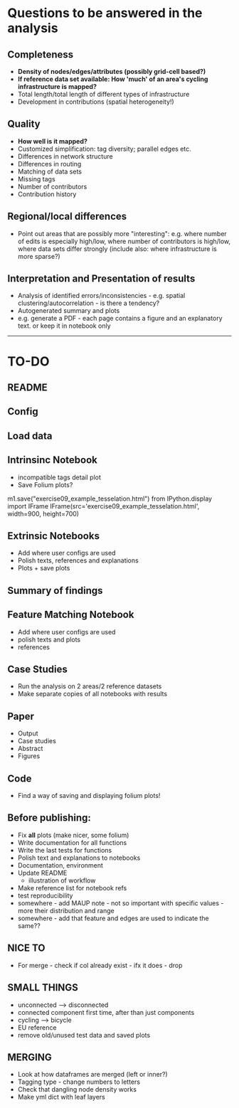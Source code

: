 # Questions to be answered in the analysis

## Completeness

- **Density of nodes/edges/attributes (possibly grid-cell based?)**
- **If reference data set available: How 'much' of an area's cycling infrastructure is mapped?**
- Total length/total length of different types of infrastructure
- Development in contributions (spatial heterogeneity!)

## Quality

- **How well is it mapped?**
- Customized simplification: tag diversity; parallel edges etc.
- Differences in network structure
- Differences in routing
- Matching of data sets
- Missing tags
- Number of contributors
- Contribution history

## Regional/local differences

- Point out areas that are possibly more "interesting": e.g. where number of edits is especially high/low, where number of contributors is high/low, where data sets differ strongly (include also: where infrastructure is more sparse?)

## Interpretation and Presentation of results

- Analysis of identified errors/inconsistencies - e.g. spatial clustering/autocorrelation - is there a tendency?
- Autogenerated summary and plots
- e.g. generate a PDF - each page contains a figure and an explanatory text. or keep it in notebook only

________________

# TO-DO

## README

## Config

## Load data

## Intrinsinc Notebook

- incompatible tags detail plot
- Save Folium plots?

m1.save("exercise09_example_tesselation.html")
from IPython.display import IFrame
IFrame(src='exercise09_example_tesselation.html', width=900, height=700)

## Extrinsic Notebooks

- Add where user configs are used
- Polish texts, references and explanations
- Plots + save plots

## Summary of findings

## Feature Matching Notebook

- Add where user configs are used
- polish texts and plots
- references

## Case Studies

- Run the analysis on 2 areas/2 reference datasets
- Make separate copies of all notebooks with results

## Paper

- Output
- Case studies
- Abstract
- Figures

## Code

- Find a way of saving and displaying folium plots!

## Before publishing:

- Fix **all** plots (make nicer, some folium)
- Write documentation for all functions
- Write the last tests for functions
- Polish text and explanations to notebooks
- Documentation, environment
- Update README
    - illustration of workflow
- Make reference list for notebook refs
- test reproducibility
- somewhere - add MAUP note - not so important with specific values - more their distribution and range
- somewhere - add that feature and edges are used to indicate the same??

## NICE TO

- For merge - check if col already exist - ifx it does - drop

## SMALL THINGS

- unconnected --> disconnected
- connected component first time, after than just components
- cycling --> bicycle
- EU reference
- remove old/unused test data and saved plots


## MERGING

- Look at how dataframes are merged (left or inner?)
- Tagging type - change numbers to letters
- Check that dangling node density works
- Make yml dict with leaf layers
